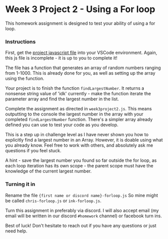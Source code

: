 # Week 3 Project 2 - Using a For loop

This homework assignment is designed to test your ability of using a for loop.

### Instructions

First, get the [project javascript file](https://github.com/riotcku/learntocode/blob/master/homework/js/week3project2.js) into your VSCode environment. Again, this js file is incomplete - it is up to you to complete it!

The file has a function that generates an array of random numbers ranging from 1-1000. This is already done for you, as well as setting up the array using the function.

Your project is to finish the function `findLargestNumber`. It returns a nonsense string value of 'idk' currently - make the function iterate the parameter array and find the largest number in the list.

Complete the assignment as directed in `week3project2.js`. This means outputting to the console the largest number in the array with your completed `findLargestNumber` function. There's a simpler array already defined you can use to test your code as you develop.

This is a step up in challenge level as I have never shown you how to explicitly find a largest number in an Array. However, it is doable using what you already know. Feel free to work with others, and absolutely ask me questions if you feel stuck.

A hint - save the largest number you found so far outside the for loop, as each loop iteration has its own scope - the parent scope must have the knowledge of the current largest number.

### Turning it in

Rename the file `{first name or discord name}-forloop.js` So mine might be called `chris-forloop.js` or `ink-forloop.js`.

Turn this assignment in preferably via discord. I will also accept email (my email will be written in our discord `#homework` channel) or facebook turn ins.

Best of luck! Don't hesitate to reach out if you have any questions or just need help.
